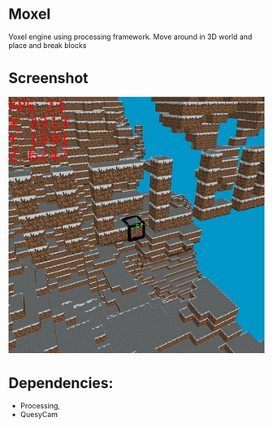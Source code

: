 # Moxel
Voxel engine using processing framework. Move around in 3D world and place and break blocks

# Screenshot
![Alt text](res/screenshot.PNG?raw=true)

# Dependencies:
  * Processing,
  * QuesyCam
